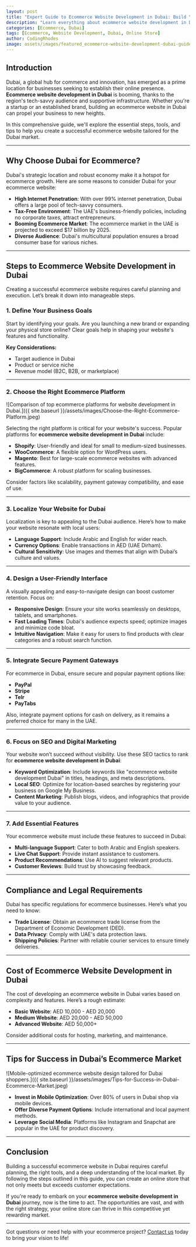 ```yaml
---
layout: post
title: "Expert Guide to Ecommerce Website Development in Dubai: Build Your Dream Online Store"
description: "Learn everything about ecommerce website development in Dubai, from planning and design to choosing the right tools and platforms to create a successful online store."
categories: [Ecommerce, Dubai]
tags: [Ecommerce, Website Development, Dubai, Online Store]
author: CodingRhodes
image: assets/images/featured_ecommerce-website-development-dubai-guide.jpeg
---
```



## Introduction

Dubai, a global hub for commerce and innovation, has emerged as a prime location for businesses seeking to establish their online presence. **Ecommerce website development in Dubai** is booming, thanks to the region's tech-savvy audience and supportive infrastructure. Whether you're a startup or an established brand, building an ecommerce website in Dubai can propel your business to new heights.

In this comprehensive guide, we'll explore the essential steps, tools, and tips to help you create a successful ecommerce website tailored for the Dubai market.

---

## Why Choose Dubai for Ecommerce?

Dubai's strategic location and robust economy make it a hotspot for ecommerce growth. Here are some reasons to consider Dubai for your ecommerce website:

- **High Internet Penetration**: With over 99% internet penetration, Dubai offers a large pool of tech-savvy consumers.
- **Tax-Free Environment**: The UAE's business-friendly policies, including no corporate taxes, attract entrepreneurs.
- **Booming Ecommerce Market**: The ecommerce market in the UAE is projected to exceed $17 billion by 2025.
- **Diverse Audience**: Dubai's multicultural population ensures a broad consumer base for various niches.

---

## Steps to Ecommerce Website Development in Dubai

Creating a successful ecommerce website requires careful planning and execution. Let’s break it down into manageable steps.

### 1. Define Your Business Goals

Start by identifying your goals. Are you launching a new brand or expanding your physical store online? Clear goals help in shaping your website's features and functionality.

**Key Considerations:**
- Target audience in Dubai
- Product or service niche
- Revenue model (B2C, B2B, or marketplace)

---

### 2. Choose the Right Ecommerce Platform

![Comparison of top ecommerce platforms for website development in Dubai.]({{ site.baseurl }}/assets/images/Choose-the-Right-Ecommerce-Platform.jpeg)

Selecting the right platform is critical for your website's success. Popular platforms for **ecommerce website development in Dubai** include:

- **Shopify**: User-friendly and ideal for small to medium-sized businesses.
- **WooCommerce**: A flexible option for WordPress users.
- **Magento**: Best for large-scale ecommerce websites with advanced features.
- **BigCommerce**: A robust platform for scaling businesses.

Consider factors like scalability, payment gateway compatibility, and ease of use.

---

### 3. Localize Your Website for Dubai

Localization is key to appealing to the Dubai audience. Here’s how to make your website resonate with local users:

- **Language Support**: Include Arabic and English for wider reach.
- **Currency Options**: Enable transactions in AED (UAE Dirham).
- **Cultural Sensitivity**: Use images and themes that align with Dubai’s culture and values.

---

### 4. Design a User-Friendly Interface

A visually appealing and easy-to-navigate design can boost customer retention. Focus on:

- **Responsive Design**: Ensure your site works seamlessly on desktops, tablets, and smartphones.
- **Fast Loading Times**: Dubai's audience expects speed; optimize images and minimize code bloat.
- **Intuitive Navigation**: Make it easy for users to find products with clear categories and a robust search function.

---

### 5. Integrate Secure Payment Gateways

For ecommerce in Dubai, ensure secure and popular payment options like:

- **PayPal**
- **Stripe**
- **Telr**
- **PayTabs**

Also, integrate payment options for cash on delivery, as it remains a preferred choice for many in the UAE.

---

### 6. Focus on SEO and Digital Marketing

Your website won’t succeed without visibility. Use these SEO tactics to rank for **ecommerce website development in Dubai**:

- **Keyword Optimization**: Include keywords like "ecommerce website development Dubai" in titles, headings, and meta descriptions.
- **Local SEO**: Optimize for location-based searches by registering your business on Google My Business.
- **Content Marketing**: Publish blogs, videos, and infographics that provide value to your audience.

---

### 7. Add Essential Features

Your ecommerce website must include these features to succeed in Dubai:

- **Multi-language Support**: Cater to both Arabic and English speakers.
- **Live Chat Support**: Provide instant assistance to customers.
- **Product Recommendations**: Use AI to suggest relevant products.
- **Customer Reviews**: Build trust by showcasing feedback.

---

## Compliance and Legal Requirements

Dubai has specific regulations for ecommerce businesses. Here’s what you need to know:

- **Trade License**: Obtain an ecommerce trade license from the Department of Economic Development (DED).
- **Data Privacy**: Comply with UAE's data protection laws.
- **Shipping Policies**: Partner with reliable courier services to ensure timely deliveries.

---

## Cost of Ecommerce Website Development in Dubai

The cost of developing an ecommerce website in Dubai varies based on complexity and features. Here’s a rough estimate:

- **Basic Website**: AED 10,000 - AED 20,000
- **Medium Website**: AED 20,000 - AED 50,000
- **Advanced Website**: AED 50,000+

Consider additional costs for hosting, marketing, and maintenance.

---

## Tips for Success in Dubai’s Ecommerce Market

![Mobile-optimized ecommerce website design tailored for Dubai shoppers.]({{ site.baseurl }}/assets/images/Tips-for-Success-in-Dubai-Ecommerce-Market.jpeg)

- **Invest in Mobile Optimization**: Over 80% of users in Dubai shop via mobile devices.
- **Offer Diverse Payment Options**: Include international and local payment methods.
- **Leverage Social Media**: Platforms like Instagram and Snapchat are popular in the UAE for product discovery.

---

## Conclusion

Building a successful ecommerce website in Dubai requires careful planning, the right tools, and a deep understanding of the local market. By following the steps outlined in this guide, you can create an online store that not only meets but exceeds customer expectations.

If you're ready to embark on your **ecommerce website development in Dubai** journey, now is the time to act. The opportunities are vast, and with the right strategy, your online store can thrive in this competitive yet rewarding market.

---

Got questions or need help with your ecommerce project? [Contact us](/contact-us) today to bring your vision to life!

